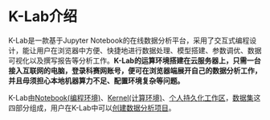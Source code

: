# K-Lab介绍

K-Lab是一款基于Jupyter Notebook的在线数据分析平台，采用了交互式编程设计，能让用户在浏览器中方便、快捷地进行数据处理、模型搭建、参数调优、数据可视化以及撰写报告等分析工作。**K-Lab的运算环境搭建在云服务器上，只需一台接入互联网的电脑，登录科赛网账号，便可在浏览器端展开自己的数据分析工作，并且毋须担心本地机器算力不足、配置环境复杂等问题。**

K-Lab由[Notebook\(编程环境\)](chapter1.md)、[Kernel\(计算环境\)](chapter2.md)、[个人持久化工作区](chapter3.md)，[数据集](chapter4.md)这四部分组成，用户在K-Lab中可以[创建数据分析项目](chapter5.md)。
